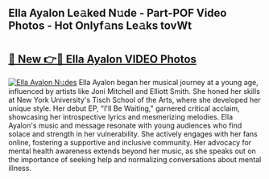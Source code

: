 ## Ella Ayalon Le𝚊ked N𝚞de - Part-POF Video Photos - Hot Onlyf𝚊ns Le𝚊ks tovWt

# <h2><a href="http://ab78845.deff.icu/?id=Ella+Ayalon">🔗 New 👉🔴 Ella Ayalon VIDEO Photos</a></h2>

[![Ella Ayalon N𝚞des](https://i.imgur.com/rIISA9y.gif)](http://ab78845.deff.icu/?id=Ella+Ayalon)
Ella Ayalon began her musical journey at a young age, influenced by artists like Joni Mitchell and Elliott Smith. She honed her skills at New York University's Tisch School of the Arts, where she developed her unique style. Her debut EP, "I'll Be Waiting," garnered critical acclaim, showcasing her introspective lyrics and mesmerizing melodies. Ella Ayalon's music and message resonate with young audiences who find solace and strength in her vulnerability. She actively engages with her fans online, fostering a supportive and inclusive community. Her advocacy for mental health awareness extends beyond her music, as she speaks out on the importance of seeking help and normalizing conversations about mental illness.
